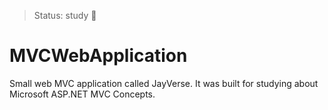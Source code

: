 > Status: study 📘

# MVCWebApplication
Small web MVC application called JayVerse. It was built for studying about Microsoft ASP.NET MVC Concepts.
